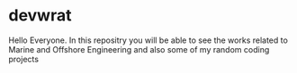 # devwrat
Hello Everyone. In this repositry you will be able to see the works related to Marine and Offshore Engineering and also some of my random coding projects
